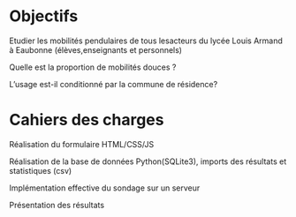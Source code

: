 # Objectifs
Etudier les mobilités pendulaires de tous lesacteurs du lycée Louis Armand à Eaubonne (élèves,enseignants et personnels)

Quelle est la proportion de mobilités douces ?

L’usage est-il conditionné par la commune de résidence?

# Cahiers des charges

Réalisation du formulaire HTML/CSS/JS

Réalisation de la base de données Python(SQLite3), imports des résultats et statistiques (csv)

Implémentation effective du sondage sur un serveur

Présentation des résultats
